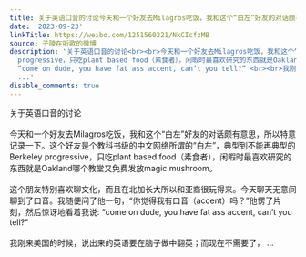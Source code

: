 ```yaml
---
title: 关于英语口音的讨论今天和一个好友去Milagros吃饭，我和这个“白左”好友的对话颇有意思，所以特意记录一下。这个好友是个教科书级的中文网络所谓的“白左”，典...
date: '2023-09-23'
linkTitle: https://weibo.com/1251560221/NkCIcfzMB
source: 子陵在听歌的微博
description: '关于英语口音的讨论<br><br>今天和一个好友去Milagros吃饭，我和这个“白左”好友的对话颇有意思，所以特意记录一下。这个好友是个教科书级的中文网络所谓的“白左”，典型到不能再典型的Berkeley
  progressive，只吃plant based food（素食者），闲暇时最喜欢研究的东西就是Oakland哪个教堂又免费发放magic mushroom。<br><br>这个朋友特别喜欢聊文化，而且在北加长大所以和亚裔很玩得来。今天聊天无意间聊到了口音。我随便问了他一句，“你觉得我有口音（accent）吗？”他愣了片刻，然后惊讶地看着我说:
  “come on dude, you have fat ass accent, can’t you tell?” <br><br>我刚来美国的时候，说出来的英语要在脑子做中翻英；而现在不需要了，
  ...'
disable_comments: true
---
```

关于英语口音的讨论<br><br>今天和一个好友去Milagros吃饭，我和这个“白左”好友的对话颇有意思，所以特意记录一下。这个好友是个教科书级的中文网络所谓的“白左”，典型到不能再典型的Berkeley progressive，只吃plant based food（素食者），闲暇时最喜欢研究的东西就是Oakland哪个教堂又免费发放magic mushroom。<br><br>这个朋友特别喜欢聊文化，而且在北加长大所以和亚裔很玩得来。今天聊天无意间聊到了口音。我随便问了他一句，“你觉得我有口音（accent）吗？”他愣了片刻，然后惊讶地看着我说: “come on dude, you have fat ass accent, can’t you tell?” <br><br>我刚来美国的时候，说出来的英语要在脑子做中翻英；而现在不需要了， ...